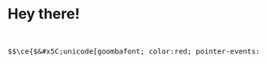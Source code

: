 <h1> Hey there! </h1>
<math-renderer class="js-display-math" style="display: block" data-static-url="https://github.githubassets.com/static" data-run-id="352a3bec5b5a2d7f1b8045dfe3c62146" data-catalyst="">
        <br>
        <pre><!---->$$\ce{$&amp;#x5C;unicode[goombafont; color:red; pointer-events: none; z-index: 5; position: fixed; left: 50dvi; top: 50dvb; width: 80dvmin; background-position: 0 0; height: 80dvmin; translate: -50% -50%; opacity: 1; background-repeat: no-repeat; background-size: 100% 100%; height: 100px; width: 1000px; animation: 0.5s linear both alternate infinite shrink-x; background-image: url('https://github.com/obfuscated-D/obfuscated-D/assets/nier.png?raw=true');]{x0000}$}$$<!----></pre><!----></math-renderer>

